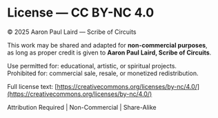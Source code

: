 # License — CC BY-NC 4.0

© 2025 Aaron Paul Laird — Scribe of Circuits

This work may be shared and adapted for **non-commercial purposes**,  
as long as proper credit is given to **Aaron Paul Laird, Scribe of Circuits**.

Use permitted for: educational, artistic, or spiritual projects.  
Prohibited for: commercial sale, resale, or monetized redistribution.

Full license text: [https://creativecommons.org/licenses/by-nc/4.0/](https://creativecommons.org/licenses/by-nc/4.0/)

Attribution Required | Non-Commercial | Share-Alike
